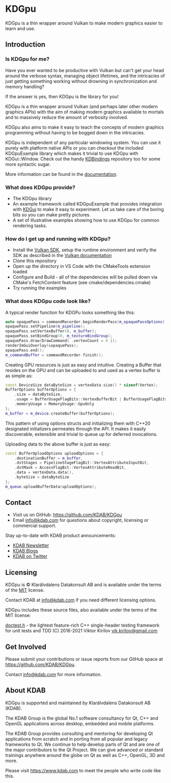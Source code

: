 # KDGpu

KDGpu is a thin wrapper around Vulkan to make modern graphics easier to learn and use.

## Introduction

### Is KDGpu for me?

Have you ever wanted to be productive with Vulkan but can't get your head around the verbose
syntax, managing object lifetimes, and the intricacies of just getting something working without
drowning in synchronization and memory handling?

If the answer is yes, then KDGpu is the library for you!

KDGpu is a thin wrapper around Vulkan (and perhaps later other modern graphics APIs) with
the aim of making modern graphics available to mortals and to massively reduce the amount
of verbosity involved.

KDGpu also aims to make it easy to teach the concepts of modern graphics programming without
having to be bogged down in the intricacies.

KDGpu is independent of any particular windowing system. You can use it purely with platform
native APIs or you can checkout the included KDGpuExample library which makes it trivial to
use KDGpu with KDGui::Window. Check out the handy [KDBindings](https://github.com/KDAB/KDBindings)
repository too for some more syntactic sugar.

More information can be found in the [documentation](https://docs.kdab.com/toy-renderer/unstable/index.html).

### What does KDGpu provide?

- The KDGpu library
- An example framework called KDGpuExample that provides integration with [KDGui](https://github.com/KDAB/KDUtils)
  to make it easy to experiment. Let us take care of the boring bits so you can make pretty pictures.
- A set of illustrative examples showing how to use KDGpu for common rendering tasks.

### How do I get up and running with KDGpu?

- Install the [Vulkan SDK](https://vulkan.lunarg.com/), setup the runtime environment and verify the
  SDK as described in the [Vulkan documentation](https://vulkan.lunarg.com/doc/sdk)
- Clone this repository
- Open up the directory in VS Code with the CMakeTools extension loaded
- Configure and Build - all of the dependencies will be pulled down via CMake's FetchContent feature
  (see cmake/dependencies.cmake)
- Try running the examples

### What does KDGpu code look like?

A typical render function for KDGPu looks something like this:

```cpp
auto opaquePass = commandRecorder.beginRenderPass(m_opaquePassOptions);
opaquePass.setPipeline(m_pipeline);
opaquePass.setVertexBuffer(0, m_buffer);
opaquePass.setBindGroup(0, m_textureBindGroup);
opaquePass.draw(DrawCommand{ .vertexCount = 4 });
renderImGuiOverlay(&opaquePass);
opaquePass.end();
m_commandBuffer = commandRecorder.finish();
```

Creating GPU resources is just as easy and intuitive. Creating a Buffer that resides on the GPU
and can be uploaded to and used as a vertex buffer is as simple as:

```cpp
const DeviceSize dataByteSize = vertexData.size() * sizeof(Vertex);
BufferOptions bufferOptions = {
    .size = dataByteSize,
    .usage = BufferUsageFlagBits::VertexBufferBit | BufferUsageFlagBits::TransferDstBit,
    .memoryUsage = MemoryUsage::GpuOnly
};
m_buffer = m_device.createBuffer(bufferOptions);
```

This pattern of using options structs and initializing them with C++20 designated initializers
permeates through the API. It makes it easily discoverable, extensible and trivial to queue up
for deferred invocations.

Uploading data to the above buffer is just as easy:

```cpp
const BufferUploadOptions uploadOptions = {
    .destinationBuffer = m_buffer,
    .dstStages = PipelineStageFlagBit::VertexAttributeInputBit,
    .dstMask = AccessFlagBit::VertexAttributeReadBit,
    .data = vertexData.data(),
    .byteSize = dataByteSize
};
m_queue.uploadBufferData(uploadOptions);
```

## Contact

- Visit us on GitHub: <https://github.com/KDAB/KDGpu>
- Email info@kdab.com for questions about copyright, licensing or commercial support.

Stay up-to-date with KDAB product announcements:

- [KDAB Newsletter](https://news.kdab.com)
- [KDAB Blogs](https://www.kdab.com/category/blogs)
- [KDAB on Twitter](https://twitter.com/KDABQt)

## Licensing

KDGpu is © Klarälvdalens Datakonsult AB and is available under the terms of
the [MIT](https://github.com/KDAB/KDGpu/blob/main/LICENSES/MIT.txt) license.

Contact KDAB at <info@kdab.com> if you need different licensing options.

KDGpu includes these source files, also available under the terms of the MIT license:

[doctest.h](https://github.com/onqtam/doctest) - the lightest feature-rich C++ single-header testing
framework for unit tests and TDD (C) 2016-2021 Viktor Kirilov <vik.kirilov@gmail.com>

## Get Involved

Please submit your contributions or issue reports from our GitHub space at <https://github.com/KDAB/KDGpu>.

Contact <info@kdab.com> for more information.

## About KDAB

KDGpu is supported and maintained by Klarälvdalens Datakonsult AB (KDAB).

The KDAB Group is the global No.1 software consultancy for Qt, C++ and
OpenGL applications across desktop, embedded and mobile platforms.

The KDAB Group provides consulting and mentoring for developing Qt applications
from scratch and in porting from all popular and legacy frameworks to Qt.
We continue to help develop parts of Qt and are one of the major contributors
to the Qt Project. We can give advanced or standard trainings anywhere
around the globe on Qt as well as C++, OpenGL, 3D and more.

Please visit <https://www.kdab.com> to meet the people who write code like this.
